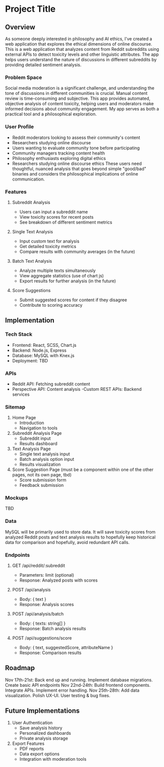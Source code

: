 # Project Title

## Overview

As someone deeply interested in philosophy and AI ethics, I've created a web application that explores the ethical dimensions of online discourse. This is a web application that analyzes content from Reddit subreddits using external APIs to detect toxicity levels and other linguistic attributes. The app helps users understand the nature of discussions in different subreddits by providing detailed sentiment analysis.

### Problem Space

Social media moderation is a significant challenge, and understanding the tone of discussions in different communities is crucial. Manual content review is time-consuming and subjective. This app provides automated, objective analysis of content toxicity, helping users and moderators make informed decisions about community engagement. My app serves as both a practical tool and a philosophical exploration.

### User Profile

- Reddit moderators looking to assess their community's content
- Researchers studying online discourse
- Users wanting to evaluate community tone before participating
- Community managers tracking content health
- Philosophy enthusiasts exploring digital ethics
- Researchers studying online discourse ethics
These users need thoughtful, nuanced analysis that goes beyond simple "good/bad" binaries and considers the philosophical implications of online communication.

### Features

1. Subreddit Analysis
   - Users can input a subreddit name
   - View toxicity scores for recent posts
   - See breakdown of different sentiment metrics

2. Single Text Analysis
   - Input custom text for analysis
   - Get detailed toxicity metrics
   - Compare results with community averages (in the future)

3. Batch Text Analysis
   - Analyze multiple texts simultaneously
   - View aggregate statistics (use of chart js)
   - Export results for further analysis (in the future)

4. Score Suggestions
   - Submit suggested scores for content if they disagree
   - Contribute to scoring accuracy

## Implementation

### Tech Stack

- Frontend: React, SCSS, Chart.js
- Backend: Node.js, Express
- Database: MySQL with Knex.js
- Deployment: TBD

### APIs

- Reddit API: Fetching subreddit content
- Perspective API: Content analysis
-Custom REST APIs: Backend services

### Sitemap

1. Home Page
   - Introduction
   - Navigation to tools
2. Subreddit Analysis Page
   - Subreddit input
   - Results dashboard
3. Text Analysis Page
   - Single text analysis input
   - Batch analysis option input
   - Results visualization
4. Score Suggestion Page (must be a component within one of the other pages, not its own page, tbd)
   - Score submission form
   - Feedback submission
### Mockups

TBD

### Data

MySQL will be primarily used to store data. It will save toxicity scores from analyzed Reddit posts and text analysis results to hopefully keep historical data for comparison and hopefully, avoid redundant API calls.

### Endpoints

1. GET /api/reddit/:subreddit
   - Parameters: limit (optional)
   - Response: Analyzed posts with scores

2. POST /api/analysis
   - Body: { text }
   - Response: Analysis scores

3. POST /api/analysis/batch
   - Body: { texts: string[] }
   - Response: Batch analysis results

4. POST /api/suggestions/score
   - Body: { text, suggestedScore, attributeName }
   - Response: Comparison results

## Roadmap

Nov 17th-21st: Back end up and running. Implement database migrations. Create basic API endpoints
Nov 22nd-24th: Build frontend components. Integrate APIs. Implement error handling.
Nov 25th-28th: Add data visualization. Polish UX-UI. User testing & bug fixes. 


## Future Implementations
1. User Authentication
   - Save analysis history
   - Personalized dashboards
   - Private analysis storage
2. Export Features
   - PDF reports
   - Data export options
   - Integration with moderation tools
